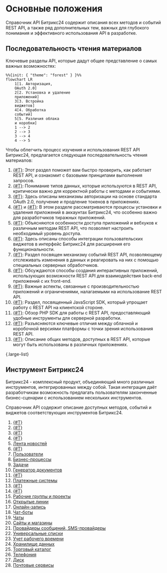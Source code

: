 # Основные положения

Справочник API Битрикс24 содержит описания всех методов и событий REST API, а также ряд дополнительных тем, важных для глубокого понимания и эффективного использования API в разработке.

## Последовательность чтения материалов

Ключевые разделы API, которые дадут общее представление о самых важных возможностях:

```mermaid
%%{init: { "theme": "forest" } }%%
flowchart LR
    1[1. Авторизация, 
    OAuth 2.0]
    2[2. Установка и удаление 
    приложений]
    3[3. Встройка 
    виджетов]
    4[4. Обработка 
    событий]
    5[5. Различия облака 
    и коробки]
    1 --> 2
    2 --> 3
    3 --> 4
    4 --> 5
```

Чтобы облегчить процесс изучения и использования REST API Битрикс24, предлагается следующая последовательность чтения материалов:

1. [{#T}](how-to-call-rest-api/authorization.md): Этот раздел поможет вам быстро проверить, как работает REST API, и ознакомит с базовыми принципами выполнения запросов.
2. [{#T}](data-types.md): Понимание типов данных, которые используются в REST API, критически важно для корректной работы с методами и событиями.
3. [{#T}](oauth/index.md): Здесь описаны механизмы авторизации на основе стандарта OAuth 2.0, получение и продление токенов в приложениях.
4. [{#T}](app-installation/index.md) и [{#T}](app-uninstallation.md): В этом разделе рассматриваются процессы установки и удаления приложений в аккаунтах Битрикс24, что особенно важно для разработчиков тиражных приложений.
5. [{#T}](scopes/permissions.md): Объясняются особенности доступа приложений и вебхуков к различным методам REST API, что позволяет настроить необходимый уровень доступа.
6. [{#T}](widgets/index.md): Здесь описаны способы интеграции пользовательских виджетов в интерфейс Битрикс24 для расширения его функциональности.
7. [{#T}](events/index.md): Раздел посвящен механизму событий REST API, позволяющему отслеживать изменения в данных и реагировать на них с помощью специальных серверных обработчиков.
8. [{#T}](interactivity/index.md): Обсуждаются способы создания интерактивных приложений, использующих возможности REST API для взаимодействия back-end приложений с их front-end.
9. [{#T}](performance/limits.md): Важные аспекты, связанные с производительностью приложений и ограничениями, налагаемыми на использование REST API.
10. [{#T}](bx24-js-sdk/index.md): Раздел, посвященный JavaScript SDK, который упрощает работу с REST API на клиентской стороне.
11. [{#T}](crest-php-sdk/index.md): Обзор PHP SDK для работы с REST API, предоставляющий удобные инструменты для серверной разработки.
12. [{#T}](cloud-and-on-premise/index.md): Разъясняются ключевые отличия между облачной и коробочной версиями платформы с точки зрения использования REST API.
13. [{#T}](common/index.md): Описание общих методов, доступных в REST API, которые могут быть использованы в различных приложениях.

{.large-list}

## Инструмент Битрикс24

Битрикс24 - комплексный продукт, объединяющий много различных инструментов, интегрированных между собой. Такая интеграция даёт разработчикам возможность предлагать пользователям законченные бизнес-сценарии с использованием нескольких инструментов.

Справочник API содержит описание доступных методов, событий и виджетов соответствующих инструментов Битрикс24.

1. [{#T}](./common/index.md)
2. [{#T}](./biconnector/index.md)
3. [{#T}](./crm/index.md)
4. [{#T}](./ai/index.md)
5. [Лента новостей](./log/index.md)
6. [{#T}](./sale/index.md)
7. [Пользователи](./user/index.md)
8. [Бизнес-процессы](./bizproc/index.md)
9. [Задачи](./tasks/index.md)
10. [Генератор документов](./document-generator/index.md)
11. [{#T}](./calendar/index.md)
12. [Платежные системы](./pay-system/index.md)
13. [{#T}](./departments/index.md)
14. [{#T}](./user-consent/index.md)
15. [Рабочие группы и проекты](./sonet-group/sonet-group-create.md)
16. [Открытые линии](./imopenlines/index.md)
17. [Онлайн-запись](./booking/index.md)
18. [Чат-боты](./chat-bots/index.md)
19. [Чаты](./chats/index.md)
20. [Сайты и магазины](./landing/index.md)
21. [Провайдеры сообщений, SMS-провайдеры](./messageservice/index.md)
22. [Универсальные списки](./lists/index.md)
23. [Учет рабочего времени](./timeman/index.md)
24. [Хранилище данных](./entity/index.md)
25. [Торговый каталог](./catalog/index.md)
26. [Телефония](./telephony/index.md)
27. [Диск](./disk/index.md)
28. [Почтовые сервисы](./mailservice/index.md)
